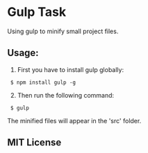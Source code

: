 # Gulp Task
Using gulp to minify small project files.

## Usage:

1. First you have to install gulp globally:

```
 $ npm install gulp -g
```
2. Then run the following command:

```
 $ gulp
```

The minified files will appear in the 'src' folder.

## MIT License
